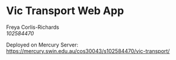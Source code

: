 # Vic Transport Web App
Freya Corlis-Richards<br>
*102584470*

Deployed on Mercury Server:<br>
https://mercury.swin.edu.au/cos30043/s102584470/vic-transport/